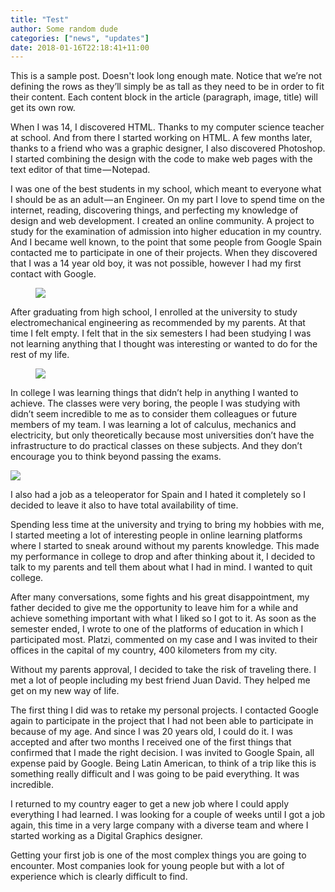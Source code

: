 ```yaml
---
title: "Test"
author: Some random dude
categories: ["news", "updates"]
date: 2018-01-16T22:18:41+11:00
---
```


This is a sample post. Doesn't look long enough mate. Notice that we’re not defining the rows as they’ll simply be as tall as they need to be in order to fit their content. Each content block in the article (paragraph, image, title) will get its own row.

When I was 14, I discovered HTML. Thanks to my computer science teacher at school. And from there I started working on HTML. A few months later, thanks to a friend who was a graphic designer, I also discovered Photoshop. I started combining the design with the code to make web pages with the text editor of that time — Notepad.

I was one of the best students in my school, which meant to everyone what I should be as an adult — an Engineer. On my part I love to spend time on the internet, reading, discovering things, and perfecting my knowledge of design and web development. I created an online community. A project to study for the examination of admission into higher education in my country. And I became well known, to the point that some people from Google Spain contacted me to participate in one of their projects. When they discovered that I was a 14 year old boy, it was not possible, however I had my first contact with Google.

<figure class="img-full">
  <img src="/img/test.jpeg" />
</figure>

After graduating from high school, I enrolled at the university to study electromechanical engineering as recommended by my parents. At that time I felt empty. I felt that in the six semesters I had been studying I was not learning anything that I thought was interesting or wanted to do for the rest of my life.

<figure class="img-semi">
  <img src="/img/melb.jpg" />
</figure>

In college I was learning things that didn’t help in anything I wanted to achieve. The classes were very boring, the people I was studying with didn’t seem incredible to me as to consider them colleagues or future members of my team. I was learning a lot of calculus, mechanics and electricity, but only theoretically because most universities don’t have the infrastructure to do practical classes on these subjects. And they don’t encourage you to think beyond passing the exams.

<img src="/img/melb.jpg" />

I also had a job as a teleoperator for Spain and I hated it completely so I decided to leave it also to have total availability of time.

Spending less time at the university and trying to bring my hobbies with me, I started meeting a lot of interesting people in online learning platforms where I started to sneak around without my parents knowledge. This made my performance in college to drop and after thinking about it, I decided to talk to my parents and tell them about what I had in mind. I wanted to quit college.

After many conversations, some fights and his great disappointment, my father decided to give me the opportunity to leave him for a while and achieve something important with what I liked so I got to it. As soon as the semester ended, I wrote to one of the platforms of education in which I participated most. Platzi, commented on my case and I was invited to their offices in the capital of my country, 400 kilometers from my city.

Without my parents approval, I decided to take the risk of traveling there. I met a lot of people including my best friend Juan David. They helped me get on my new way of life.

The first thing I did was to retake my personal projects. I contacted Google again to participate in the project that I had not been able to participate in because of my age. And since I was 20 years old, I could do it. I was accepted and after two months I received one of the first things that confirmed that I made the right decision. I was invited to Google Spain, all expense paid by Google. Being Latin American, to think of a trip like this is something really difficult and I was going to be paid everything. It was incredible.

I returned to my country eager to get a new job where I could apply everything I had learned. I was looking for a couple of weeks until I got a job again, this time in a very large company with a diverse team and where I started working as a Digital Graphics designer.

Getting your first job is one of the most complex things you are going to encounter. Most companies look for young people but with a lot of experience which is clearly difficult to find.
